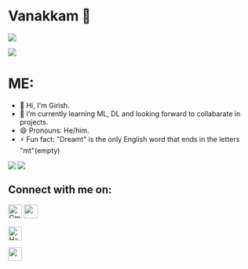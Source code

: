 # Vanakkam 👋

![](https://komarev.com/ghpvc/?username=your-github-girish3213&color=blue)


<p align="left"> <a href="https://github.com/ryo-ma/github-profile-trophy"><img src="https://github-profile-trophy.vercel.app/?username=girish3213"/></a> </p>



# ME: 


- 👋 Hi, I'm Girish.
- 🌱 I’m currently learning ML, DL and looking forward to collabarate in projects.
- 😄 Pronouns: He/him.
- ⚡ Fun fact: "Dreamt" is the only English word that ends in the letters "mt"(empty)


<a href="https://github.com/girish3213/github-readme-stats">
  <img align="left" src="https://github-readme-stats.vercel.app/api?username=girish3213&count_private=true&show_icons=true&theme=radical" />
</a>
<a href="https://github.com/girish3213/convoychat">
  <img align="center" src="https://github-readme-stats.vercel.app/api/top-langs/?username=girish3213" />
</a> 
</n>





## Connect with me on:
<p align="left">
  <a href="mailto: girish.murugan2021@vitstudent.ac.in"><img height="28" alt="Gmail" src="https://img.shields.io/badge/Gmail-D14836?style=for-the-badge&logo=gmail&logoColor=white"/></a>
  <a href="https://www.linkedin.com/in/girish0606/"><img height="28" src="https://img.shields.io/badge/LinkedIn-0077B5?style=for-the-badge&logo=linkedin&logoColor=white"></a>
 
 <a href="https://www.hackerrank.com/girish06062004"><img height="28" alt="HackerRank" src="https://img.shields.io/badge/-Hackerrank-2EC866?style=for-the-badge&logo=HackerRank&logoColor=white"/></a>
  
 <a href="https://www.kaggle.com/girishmurugan"><img src="https://img.shields.io/badge/kaggle-%231DA1F2.svg?&style=for-the-badge&logo=kaggle&logoColor=white" height=28></a>

</p>

